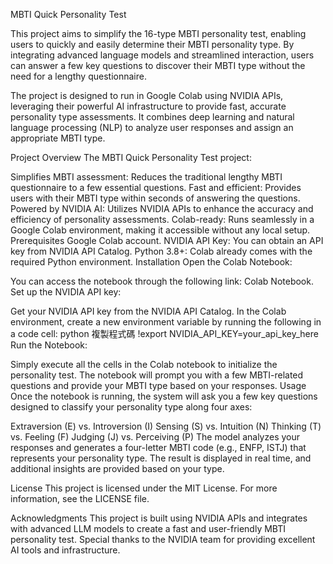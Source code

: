MBTI Quick Personality Test

This project aims to simplify the 16-type MBTI personality test, enabling users to quickly and easily determine their MBTI personality type. By integrating advanced language models and streamlined interaction, users can answer a few key questions to discover their MBTI type without the need for a lengthy questionnaire.

The project is designed to run in Google Colab using NVIDIA APIs, leveraging their powerful AI infrastructure to provide fast, accurate personality type assessments. It combines deep learning and natural language processing (NLP) to analyze user responses and assign an appropriate MBTI type.

Project Overview
The MBTI Quick Personality Test project:

Simplifies MBTI assessment: Reduces the traditional lengthy MBTI questionnaire to a few essential questions.
Fast and efficient: Provides users with their MBTI type within seconds of answering the questions.
Powered by NVIDIA AI: Utilizes NVIDIA APIs to enhance the accuracy and efficiency of personality assessments.
Colab-ready: Runs seamlessly in a Google Colab environment, making it accessible without any local setup.
Prerequisites
Google Colab account.
NVIDIA API Key: You can obtain an API key from NVIDIA API Catalog.
Python 3.8+: Colab already comes with the required Python environment.
Installation
Open the Colab Notebook:

You can access the notebook through the following link: Colab Notebook.
Set up the NVIDIA API key:

Get your NVIDIA API key from the NVIDIA API Catalog.
In the Colab environment, create a new environment variable by running the following in a code cell:
python
複製程式碼
!export NVIDIA_API_KEY=your_api_key_here
Run the Notebook:

Simply execute all the cells in the Colab notebook to initialize the personality test. The notebook will prompt you with a few MBTI-related questions and provide your MBTI type based on your responses.
Usage
Once the notebook is running, the system will ask you a few key questions designed to classify your personality type along four axes:

Extraversion (E) vs. Introversion (I)
Sensing (S) vs. Intuition (N)
Thinking (T) vs. Feeling (F)
Judging (J) vs. Perceiving (P)
The model analyzes your responses and generates a four-letter MBTI code (e.g., ENFP, ISTJ) that represents your personality type. The result is displayed in real time, and additional insights are provided based on your type.

License
This project is licensed under the MIT License. For more information, see the LICENSE file.

Acknowledgments
This project is built using NVIDIA APIs and integrates with advanced LLM models to create a fast and user-friendly MBTI personality test. Special thanks to the NVIDIA team for providing excellent AI tools and infrastructure.
